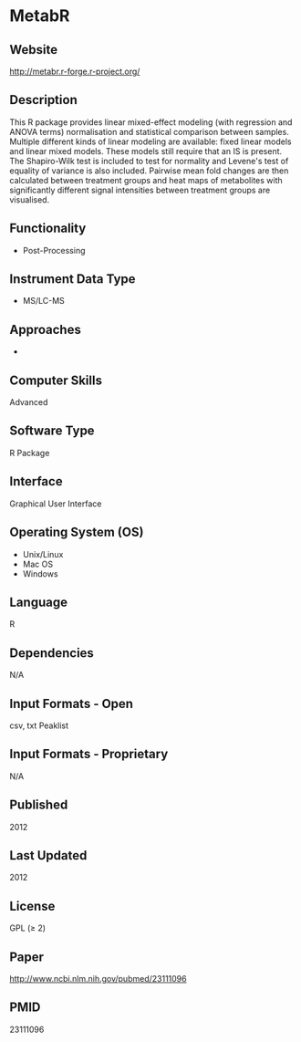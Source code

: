 # MetabR

## Website
http://metabr.r-forge.r-project.org/

## Description
This R package provides linear mixed-effect modeling (with regression and ANOVA terms) normalisation and statistical comparison between samples. Multiple different kinds of linear modeling are available: fixed linear models and linear mixed models. These models still require that an IS is present. The Shapiro-Wilk test is included to test for normality and Levene's test of equality of variance is also included. Pairwise mean fold changes are then calculated between treatment groups and heat maps of metabolites with significantly different signal intensities between treatment groups are visualised.

## Functionality
- Post-Processing

## Instrument Data Type
- MS/LC-MS

## Approaches
-

## Computer Skills
Advanced

## Software Type
R Package

## Interface
Graphical User Interface

## Operating System (OS)
- Unix/Linux
- Mac OS
- Windows

## Language
R

## Dependencies
N/A

## Input Formats - Open
csv, txt Peaklist

## Input Formats - Proprietary
N/A

## Published
2012

## Last Updated
2012

## License
GPL (≥ 2)

## Paper
http://www.ncbi.nlm.nih.gov/pubmed/23111096

## PMID
23111096

